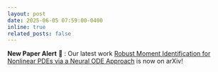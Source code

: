 ```yaml
---
layout: post
date: 2025-06-05 07:59:00-0400
inline: true
related_posts: false
---
```


**New Paper Alert** :rocket: : Our latest work [Robust Moment Identification for Nonlinear PDEs via a Neural ODE Approach](https://arxiv.org/abs/2506.05245) is now on arXiv!